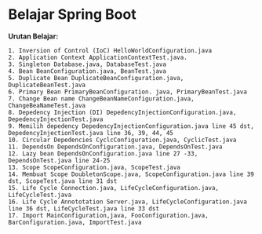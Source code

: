 # Belajar Spring Boot

**Urutan Belajar:**


    1. Inversion of Control (IoC) HelloWorldConfiguration.java
    2. Application Context ApplicationContextTest.java.
    3. Singleton Database.java, DatabaseTest.java
    4. Bean BeanConfiguration.java, BeanTest.java
    5. Duplicate Bean DuplicateBeanConfiguration.java, DuplicateBeanTest.java
    6. Primary Bean PrimaryBeanConfiguration. java, PrimaryBeanTest.java
    7. Change Bean name ChangeBeanNameConfiguration.java, ChangeBeaNameTest.java
    8. Depedency Injection (DI) DepedencyInjectionConfiguration.java, DepedencyInjectionTest.java
    9. Memilih depedency DepedencyInjectionConfiguration.java line 45 dst, DepedencyInjectionTest.java line 36, 39, 44, 45
    10. Circular Depedencies CyclcConfiguration.java, CyclicTest.java
    11. DependsOn DependsOnConfiguration.java, DependsOnTest.java
    12. Lazy bean DependsOnConfiguration.java line 27 -33, DependsOnTest.java line 24-25
    13. Scope ScopeConfiguration.java, ScopeTest.java
    14. Membuat Scope DoubletonScope.java, ScopeConfiguration.java line 39 dst, ScopeTest.java line 31 dst
    15. Life Cycle Connection.java, LifeCycleConfiguration.java, LifeCycleTest.java
    16. Life Cycle Annototation Server.java, LifeCycleConfiguration.java line 36 dst, LifeCycleTest.java line 33 dst
    17. Import MainConfiguration,java, FooConfiguration.java, BarConfiguration.java, ImportTest.java